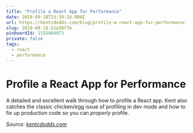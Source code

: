 ```yaml
---
title: "Profile a React App for Performance"
date: 2019-09-18T13:39:10.000Z
url: https://kentcdodds.com/blog/profile-a-react-app-for-performance
slug: 2019-09-18-b1a30f7b
pinboardId: 1155484973
private: false
tags:
  - react
  - performance
---
```


# Profile a React App for Performance

A detailed and excellent walk through how to profile a React app. Kent also catches the classic chicken/egg issue of profiling in dev mode and how to fix up production code so you can _properly_ profile.

_Source: [kentcdodds.com](https://kentcdodds.com/blog/profile-a-react-app-for-performance)_
